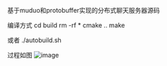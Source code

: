 基于muduo和protobuffer实现的分布式聊天服务器源码

编译方式
cd build
rm -rf *
cmake ..
make

或者
./autobuild.sh


过程如图
![image](https://github.com/user-attachments/assets/bb80e677-b604-40fb-b7b9-e6cfd96f9619)
